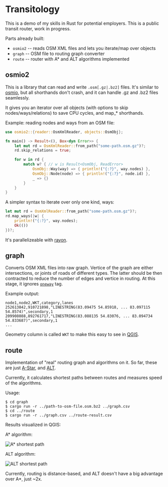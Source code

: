 # Transitology

This is a demo of my skills in Rust for potential employers. This is a public transit router, work in progress.

Parts already built:

* `osmio2` -- reads OSM XML files and lets you iterate/map over objects
* `graph` -- OSM file to routing graph converter
* `route` -- router with A* and ALT algorithms implemented

## osmio2

This is a library that can read and write `.osm[.gz|.bz2]` files. It's similar to [osmio](https://crates.io/crates/osmio), but all shorthands don't crash, and it can handle .gz and .bz2 files seamlessly.

It gives you an iterator over all objects (with options to skip nodes/ways/relations) to save CPU cycles, and map_* shorthands.

Example: reading nodes and ways from an OSM file:

```rust
use osmio2::{reader::OsmXmlReader, objects::OsmObj};

fn main() -> Result<(), Box<dyn Error>> {
	let mut rd = OsmXmlReader::from_path("some-path.osm.gz")?;
	rd.skip_relations = true;

	for w in rd {
		match w? { // w is Result<OsmObj, ReadError>
			OsmObj::Way(way) => { println!("{:?}", way.nodes) },
			OsmObj::Node(node) => { println!("{:?}", node.id) },
			_ => {}
		}
	}
}
```

A simpler syntax to iterate over only one kind, ways:

```rust
let mut rd = OsmXmlReader::from_path("some-path.osm.gz")?;
rd.map_ways(|w| {
	println!("{:?}", way.nodes);
	Ok(())
})?;
```

It's parallelizeable with [rayon](https://docs.rs/rayon/0.6.0/rayon/).

## graph

Converts OSM XML files into raw graph. Vertice of the graph are either intersections, or joints of roads of different types. The latter should be then contracted to reduce the number of edges and vertice in routing. At this stage, it ignores [`oneway`](https://wiki.openstreetmap.org/wiki/Key:oneway) tag.

Example output:

```csv
node1,node2,WKT,category,lanes
252613842,910721898,"LINESTRING(83.09475 54.85918, ... 83.097115 54.8574)",secondary,1
209908088,892761717,"LINESTRING(83.088135 54.83076, ... 83.094734 54.833687)",secondary,1
...
```

Geometry column is called `WKT` to make this easy to see in [QGIS](https://qgis.org/).


## route

Implementation of "real" routing graph and algorithms on it. So far, these are just [A-Star](https://en.wikipedia.org/wiki/A*_search_algorithm), and [ALT](https://www.microsoft.com/en-us/research/wp-content/uploads/2004/07/tr-2004-24.pdf).


Currently, it calculates shortest paths between routes and measures speed of the algorithms. 

Usage:

```
$ cd graph
$ cargo run -r ../path-to-osm-file.osm.bz2 ../graph.csv
$ cd ../route
$ cargo run -r ../graph.csv ../route-result.csv
```

Results visualized in QGIS:

A* algorithm:

![A* shortest path](./readme/astar.jpg)

ALT algorithm:

![ALT shortest path](./readme/astar.jpg)

Currently, routing is distance-based, and ALT doesn't have a big advantage over A*, just ~2x.
